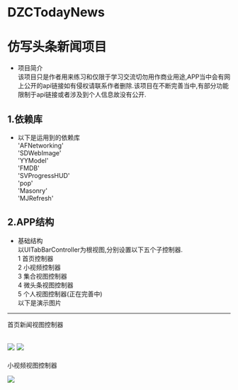 # DZCTodayNews
仿写头条新闻项目
==============
* 项目简介<br>
该项目只是作者用来练习和仅限于学习交流切勿用作商业用途,APP当中会有网上公开的api链接如有侵权请联系作者删除.该项目在不断完善当中,有部分功能限制于api链接或者涉及到个人信息故没有公开.


1.依赖库 
--------------
* 以下是运用到的依赖库<br>
  'AFNetworking'<br>
  'SDWebImage'<br>
   'YYModel'<br>
   'FMDB'<br>
   'SVProgressHUD'<br>
   'pop'<br>
   'Masonry'<br>
   'MJRefresh'<br>
   
2.APP结构
-------------
* 基础结构<br>
以UITabBarController为根视图,分别设置以下五个子控制器.<br>
1 首页控制器<br>
2 小视频控制器<br>
3 集合视图控制器<br>
4 微头条视图控制器<br>
5 个人视图控制器(正在完善中)<br>
以下是演示图片<br>
----------------
首页新闻视图控制器<br>


![](https://github.com/tomdu860765/DZCTodayNews/blob/master/DZCTodayNews/GIfs/%E9%A6%96%E9%A1%B5%E6%8E%A7%E5%88%B6%E5%99%A8.gif) ![](https://github.com/tomdu860765/DZCTodayNews/blob/master/DZCTodayNews/GIfs/%E9%A6%96%E9%A1%B5%E8%A7%86%E9%A2%91.gif)
----------------
小视频视图控制器<br>


![](https://github.com/tomdu860765/DZCTodayNews/blob/master/DZCTodayNews/GIfs/videovc.gif)


